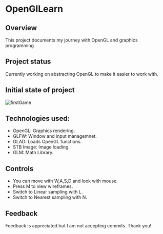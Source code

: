 # OpenGlLearn

## Overview
This project documents my journey with OpenGL and graphics programming

## Project status
Currently working on abstracting OpenGL to make it easier to work with.

## Initial state of project
![firstGame](https://github.com/jkjk809/Learning-OpenGL/assets/157747331/65e81023-368e-49dc-b0dc-2f8992bb53f4)

## Technologies used:
- OpenGL: Graphics rendering.
- GLFW: Window and input managemnet.
- GLAD: Loads OpenGL functions.
- STB Image: Image loading.
- GLM: Math Library.

## Controls
- You can move with W,A,S,D and look with mouse.
- Press M to view wireframes.
- Switch to Linear sampling with L.
- Switch to Nearest sampling with N.

## Feedback
Feedback is appreciated but I am not accepting commits. Thank you!
